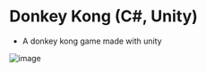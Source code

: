 # Donkey Kong (C#, Unity)
- A donkey kong game made with unity

![image](https://user-images.githubusercontent.com/60242731/158279637-0cd340fb-09e8-45fd-82c7-99bb5140823e.png)
